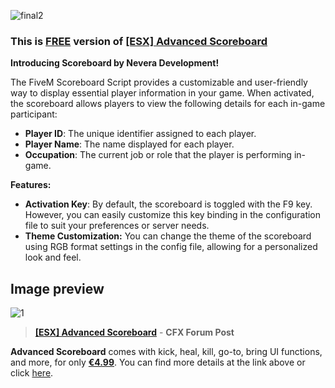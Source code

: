 
![final2](https://github.com/user-attachments/assets/df3f6e61-2d0c-4021-864c-cc032bf64b73)

### This is [FREE](https://forum.cfx.re/t/esx-advanced-scoreboard/5256420) version of [[ESX] Advanced Scoreboard](https://forum.cfx.re/t/esx-advanced-scoreboard/5256420)
**Introducing Scoreboard by Nevera Development!**

The FiveM Scoreboard Script provides a customizable and user-friendly way to display essential player information in your game. When activated, the scoreboard allows players to view the following details for each in-game participant:

* **Player ID**: The unique identifier assigned to each player.
* **Player Name**: The name displayed for each player.
* **Occupation**: The current job or role that the player is performing in-game.

**Features:**

* **Activation Key**: By default, the scoreboard is toggled with the F9 key. However, you can easily customize this key binding in the configuration file to suit your preferences or server needs.
* **Theme Customization:** You can change the theme of the scoreboard using RGB format settings in the config file, allowing for a personalized look and feel.

## Image preview
![1](https://github.com/user-attachments/assets/68e111a1-f215-4523-a6d7-cf185d5b4d46)

> [**[ESX] Advanced Scoreboard**](https://forum.cfx.re/t/esx-advanced-scoreboard/5256420) - **CFX Forum Post**

**Advanced Scoreboard** comes with kick, heal, kill, go-to, bring UI functions, and more,
for only [**€4.99**](https://forum.cfx.re/t/esx-advanced-scoreboard/5256420). You can find more details at the link above or click [here](https://forum.cfx.re/t/esx-advanced-scoreboard/5256420).
